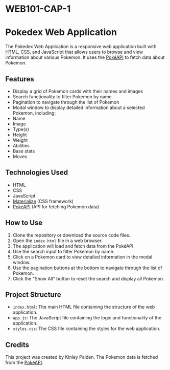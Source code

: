 # WEB101-CAP-1
# Pokedex Web Application

The Pokedex Web Application is a responsive web application built with HTML, CSS, and JavaScript that allows users to browse and view information about various Pokemon. It uses the [PokéAPI](https://pokeapi.co/) to fetch data about Pokemon.

## Features

- Display a grid of Pokemon cards with their names and images
- Search functionality to filter Pokemon by name
- Pagination to navigate through the list of Pokemon
- Modal window to display detailed information about a selected Pokemon, including:
 - Name
 - Image
 - Type(s)
 - Height
 - Weight
 - Abilities
 - Base stats
 - Moves

## Technologies Used

- HTML
- CSS
- JavaScript
- [Materialize](https://materializecss.com/) (CSS framework)
- [PokéAPI](https://pokeapi.co/) (API for fetching Pokemon data)

## How to Use

1. Clone the repository or download the source code files.
2. Open the `index.html` file in a web browser.
3. The application will load and fetch data from the PokéAPI.
4. Use the search input to filter Pokemon by name.
5. Click on a Pokemon card to view detailed information in the modal window.
6. Use the pagination buttons at the bottom to navigate through the list of Pokemon.
7. Click the "Show All" button to reset the search and display all Pokemon.

## Project Structure

- `index.html`: The main HTML file containing the structure of the web application.
- `app.js`: The JavaScript file containing the logic and functionality of the application.
- `styles.css`: The CSS file containing the styles for the web application.

## Credits

This project was created by Kinley Palden. The Pokemon data is fetched from the [PokéAPI](https://pokeapi.co/).
